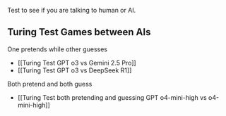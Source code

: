 Test to see if you are talking to human or AI.

## Turing Test Games between AIs
One pretends while other guesses
- [[Turing Test GPT o3 vs Gemini 2.5 Pro]]
- [[Turing Test GPT o3 vs DeepSeek R1]]

Both pretend and both guess
- [[Turing Test both pretending and guessing GPT o4-mini-high vs o4-mini-high]]

